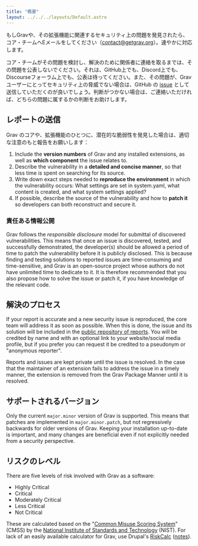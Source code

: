 ```yaml
---
title: "概要"
layout: ../../../layouts/Default.astro
---
```


もしGravや、その拡張機能に関連するセキュリティ上の問題を発見されたら、コア・チームへEメールをしてください（[contact@getgrav.org](mailto:contact@getgrav.org)）。速やかに対応します。

コア・チームがその問題を検討し、解決のために関係者に連絡を取るまでは、その問題を公表しないでください。それは、GitHub上でも、Discord上でも、Discourseフォーラム上でも、公表は待ってください。また、その問題が、Gravユーザーにとってセキュリティ上の脅威でない場合は、GitHub の [issue](https://github.com/getgrav/grav/blob/develop/CONTRIBUTING.md#bug-reports) として送信していただくのが良いでしょう。判断がつかない場合は、ご連絡いただければ、どちらの問題に属するかの判断をお助けします。

<h2 id="submitting-a-report">レポートの送信</h2>

Grav のコアや、拡張機能のひとつに、潜在的な脆弱性を発見した場合は、適切な注意のもと報告をお願いします：

1. Include the **version numbers** of Grav and any installed extensions, as well as **which component** the issue relates to.
2. Describe the vulnerability in a **detailed and concise manner**, so that less time is spent on searching for its source.
3. Write down exact steps needed to **reproduce the environment** in which the vulnerability occurs: What settings are set in system.yaml, what content is created, and what system settings applied?
4. If possible, describe the source of the vulnerability and how to **patch it** so developers can both reconstruct and secure it.

<h3 id="responsible-disclosure">責任ある情報公開</h3>

Grav follows the _responsible disclosure_ model for submittal of discovered vulnerabilities. This means that once an issue is discovered, tested, and successfully demonstrated, the developer(s) should be allowed a period of time to patch the vulnerability before it is publicly disclosed. This is because finding and testing solutions to reported issues are time-consuming and time-sensitive, and Grav is an open-source project whose authors do not have unlimited time to dedicate to it. It is therefore recommended that you also propose how to solve the issue or patch it, if you have knowledge of the relevant code.

<h2 id="process-of-resolution">解決のプロセス</h2>

If your report is accurate and a new security issue is reproduced, the core team will address it as soon as possible. When this is done, the issue and its solution will be included in the [public repository of reports](../06.reports/). You will be credited by name and with an optional link to your website/social media profile, but if you prefer you can request it be credited to a pseudonym or "anonymous reporter".

Reports and issues are kept private until the issue is resolved. In the case that the maintainer of an extension fails to address the issue in a timely manner, the extension is removed from the Grav Package Manner until it is resolved.

<h2 id="supported-versions">サポートされるバージョン</h2>

Only the current `major.minor` version of Grav is supported. This means that patches are implemented in `major.minor.patch`, but not regressively backwards for older versions of Grav. Keeping your installation up-to-date is important, and many changes are beneficial even if not explicitly needed from a security perspective.

<h2 id="risk-levels">リスクのレベル</h2>

There are five levels of risk involved with Grav as a software:

- Highly Critical
- Critical
- Moderately Critical
- Less Critical
- Not Critical

These are calculated based on the "[Common Misuse Scoring System](https://www.nist.gov/news-events/news/2012/07/software-features-and-inherent-risks-nists-guide-rating-software)" (CMSS) by the [National Institute of Standards and Technology](https://www.nist.gov/) (NIST). For lack of an easily available calculator for Grav, use Drupal's [RiskCalc](https://security.drupal.org/riskcalc) ([notes](https://www.mydropwizard.com/blog/understanding-drupal-security-advisories-risk-calculator)).
